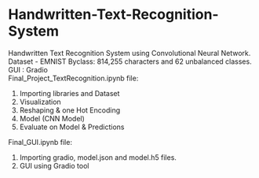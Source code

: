 # Handwritten-Text-Recognition-System
Handwritten Text Recognition System using Convolutional Neural Network.           
Dataset - EMNIST Byclass: 814,255 characters and 62 unbalanced classes.       
GUI : Gradio     
Final_Project_TextRecognition.ipynb file:
1. Importing libraries and Dataset
2. Visualization
3. Reshaping & one Hot Encoding
4. Model (CNN Model)
5. Evaluate on Model & Predictions  

Final_GUI.ipynb file:
1. Importing gradio, model.json and model.h5 files.
2. GUI using Gradio tool

